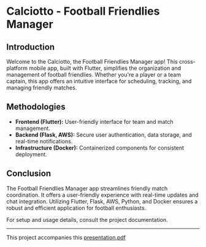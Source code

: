 # Calciotto - Football Friendlies Manager

## Introduction

Welcome to the Calciotto, the Football Friendlies Manager app! This cross-platform mobile app, built with Flutter, simplifies the organization and management of football friendlies. Whether you're a player or a team captain, this app offers an intuitive interface for scheduling, tracking, and managing friendly matches.

## Methodologies

- **Frontend (Flutter):** User-friendly interface for team and match management.
- **Backend (Flask, AWS):** Secure user authentication, data storage, and real-time notifications.
- **Infrastructure (Docker):** Containerized components for consistent deployment.

## Conclusion

The Football Friendlies Manager app streamlines friendly match coordination. It offers a user-friendly experience with real-time updates and chat integration. Utilizing Flutter, Flask, AWS, Python, and Docker ensures a robust and efficient application for football enthusiasts.

For setup and usage details, consult the project documentation.

---

This project accompanies this [presentation.pdf](presentation.pdf)
